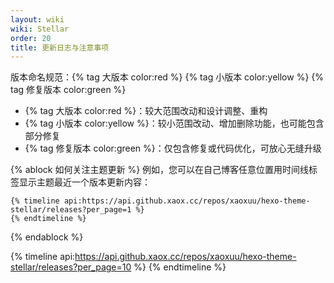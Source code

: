 ```yaml
---
layout: wiki
wiki: Stellar
order: 20
title: 更新日志与注意事项
---
```


版本命名规范：{% tag 大版本 color:red %} {% tag 小版本 color:yellow %} {% tag 修复版本 color:green %}
- {% tag 大版本 color:red %}：较大范围改动和设计调整、重构
- {% tag 小版本 color:yellow %}：较小范围改动、增加删除功能，也可能包含部分修复
- {% tag 修复版本 color:green %}：仅包含修复或代码优化，可放心无缝升级

{% ablock 如何关注主题更新 %}
例如，您可以在自己博客任意位置用时间线标签显示主题最近一个版本更新内容：
```
{% timeline api:https://api.github.xaox.cc/repos/xaoxuu/hexo-theme-stellar/releases?per_page=1 %}
{% endtimeline %}
```

{% endablock %}

{% timeline api:https://api.github.xaox.cc/repos/xaoxuu/hexo-theme-stellar/releases?per_page=10 %}
{% endtimeline %}
